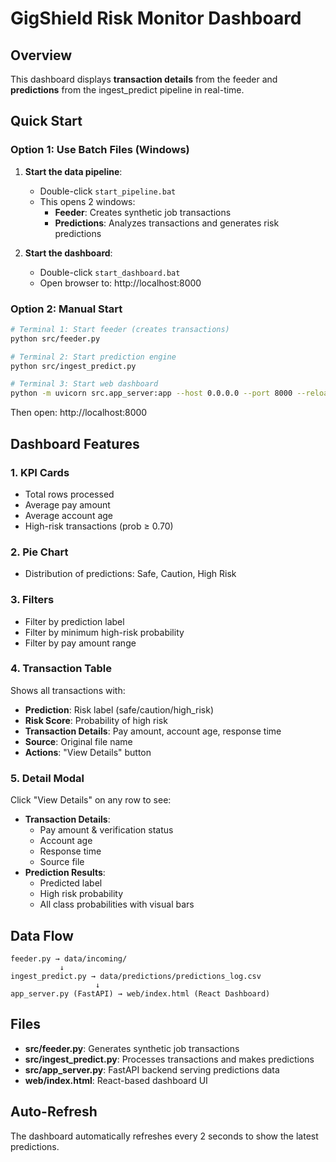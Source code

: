 # GigShield Risk Monitor Dashboard

## Overview
This dashboard displays **transaction details** from the feeder and **predictions** from the ingest_predict pipeline in real-time.

## Quick Start

### Option 1: Use Batch Files (Windows)
1. **Start the data pipeline**:
   - Double-click `start_pipeline.bat`
   - This opens 2 windows:
     - **Feeder**: Creates synthetic job transactions
     - **Predictions**: Analyzes transactions and generates risk predictions

2. **Start the dashboard**:
   - Double-click `start_dashboard.bat`
   - Open browser to: http://localhost:8000

### Option 2: Manual Start
```bash
# Terminal 1: Start feeder (creates transactions)
python src/feeder.py

# Terminal 2: Start prediction engine
python src/ingest_predict.py

# Terminal 3: Start web dashboard
python -m uvicorn src.app_server:app --host 0.0.0.0 --port 8000 --reload
```

Then open: http://localhost:8000

## Dashboard Features

### 1. **KPI Cards**
- Total rows processed
- Average pay amount
- Average account age
- High-risk transactions (prob ≥ 0.70)

### 2. **Pie Chart**
- Distribution of predictions: Safe, Caution, High Risk

### 3. **Filters**
- Filter by prediction label
- Filter by minimum high-risk probability
- Filter by pay amount range

### 4. **Transaction Table**
Shows all transactions with:
- **Prediction**: Risk label (safe/caution/high_risk)
- **Risk Score**: Probability of high risk
- **Transaction Details**: Pay amount, account age, response time
- **Source**: Original file name
- **Actions**: "View Details" button

### 5. **Detail Modal**
Click "View Details" on any row to see:
- **Transaction Details**:
  - Pay amount & verification status
  - Account age
  - Response time
  - Source file
- **Prediction Results**:
  - Predicted label
  - High risk probability
  - All class probabilities with visual bars

## Data Flow

```
feeder.py → data/incoming/
           ↓
ingest_predict.py → data/predictions/predictions_log.csv
                   ↓
app_server.py (FastAPI) → web/index.html (React Dashboard)
```

## Files
- **src/feeder.py**: Generates synthetic job transactions
- **src/ingest_predict.py**: Processes transactions and makes predictions
- **src/app_server.py**: FastAPI backend serving predictions data
- **web/index.html**: React-based dashboard UI

## Auto-Refresh
The dashboard automatically refreshes every 2 seconds to show the latest predictions.
